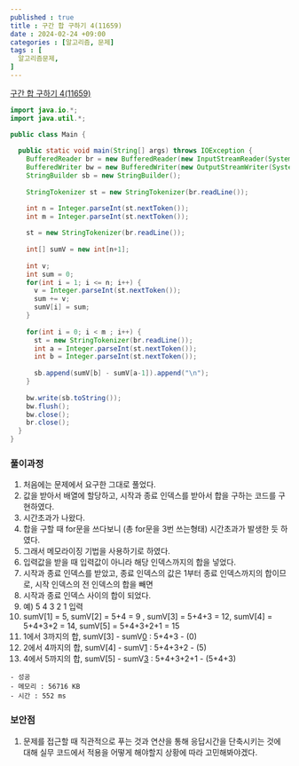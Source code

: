 ```yaml
---
published : true
title : 구간 합 구하기 4(11659)
date : 2024-02-24 +09:00
categories : [알고리즘, 문제]
tags : [
  알고리즘문제,
]
---
```

<!-- ![](/assets/img/Spring/aaaa.png){:style="border:1px solid #eaeaea; border-radius: 7px; padding: 0px;" } -->
<!-- ![](/assets/img/alg/4-1.png){:style="width:1000px" } -->

<a href="https://www.acmicpc.net/problem/11659" target="_blank">구간 합 구하기 4(11659)</a>

```java
import java.io.*;
import java.util.*;

public class Main {
  
  public static void main(String[] args) throws IOException {
    BufferedReader br = new BufferedReader(new InputStreamReader(System.in));
    BufferedWriter bw = new BufferedWriter(new OutputStreamWriter(System.out));
    StringBuilder sb = new StringBuilder();
    
    StringTokenizer st = new StringTokenizer(br.readLine());

    int n = Integer.parseInt(st.nextToken());
    int m = Integer.parseInt(st.nextToken());
    
    st = new StringTokenizer(br.readLine());
    
    int[] sumV = new int[n+1];
    
    int v;
    int sum = 0;
    for(int i = 1; i <= n; i++) {
      v = Integer.parseInt(st.nextToken());
      sum += v;
      sumV[i] = sum;
    }
    
    for(int i = 0; i < m ; i++) {
      st = new StringTokenizer(br.readLine());
      int a = Integer.parseInt(st.nextToken());
      int b = Integer.parseInt(st.nextToken());
      
      sb.append(sumV[b] - sumV[a-1]).append("\n");
    }
    
    bw.write(sb.toString());
    bw.flush();
    bw.close();
    br.close();
  }
}
```

### 풀이과정
1. 처음에는 문제에서 요구한 그대로 풀었다.
2. 값을 받아서 배열에 할당하고, 시작과 종료 인덱스를 받아서 합을 구하는 코드를 구현하였다.
3. 시간초과가 나왔다.
4. 합을 구할 때 for문을 쓰다보니 (총 for문을 3번 쓰는형태) 시간초과가 발생한 듯 하였다.
5. 그래서 메모라이징 기법을 사용하기로 하였다.
6. 입력값을 받을 때 입력값이 아니라 해당 인덱스까지의 합을 넣었다.
7. 시작과 종료 인덱스를 받았고, 종료 인덱스의 값은 1부터 종료 인덱스까지의 합이므로, 시작 인덱스의 전 인덱스의 합을 빼면
8. 시작과 종료 인덱스 사이의 합이 되었다.
9. 예) 5 4 3 2 1 입력
10. sumV[1] = 5, sumV[2] = 5+4 = 9 , sumV[3] = 5+4+3 = 12, sumV[4] = 5+4+3+2 = 14, sumV[5] = 5+4+3+2+1 = 15
11. 1에서 3까지의 합, sumV[3] - sumV[0](sumV[1-1]) : 5+4+3 - (0)
12. 2에서 4까지의 합, sumV[4] - sumV[1](sumV[2-1]) : 5+4+3+2 - (5)
13. 4에서 5까지의 합, sumV[5] - sumV[3](sumV[4-1]) : 5+4+3+2+1 - (5+4+3)

```
- 성공
- 메모리 : 56716 KB
- 시간 : 552 ms
```

### 보안점
1. 문제를 접근할 때 직관적으로 푸는 것과 연산을 통해 응답시간을 단축시키는 것에 대해 실무 코드에서 적용을 어떻게 해야할지 상황에 따라 고민해봐야겠다.
